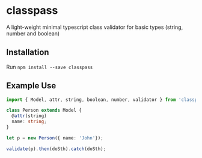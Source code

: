 # classpass
A light-weight minimal typescript class validator for basic types (string, number and boolean)

## Installation
Run `npm install --save classpass`

## Example Use

```typescript
import { Model, attr, string, boolean, number, validator } from 'classpass';

class Person extends Model {
  @attr(string)
  name: string;
}

let p = new Person({ name: 'John'});

validate(p).then(doSth).catch(doSth);
```
